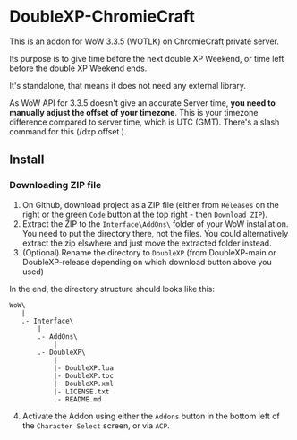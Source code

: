 # DoubleXP-ChromieCraft

This is an addon for WoW 3.3.5 (WOTLK) on ChromieCraft private server.

Its purpose is to give time before the next double XP Weekend, or time left before the double XP Weekend ends.

It's standalone, that means it does not need any external library.

As WoW API for 3.3.5 doesn't give an accurate Server time, **you need to manually adjust the offset of your timezone**. This is your timezone difference compared to server time, which is UTC (GMT). There's a slash command for this (/dxp offset <value>).

## Install

### Downloading ZIP file

1. On Github, download project as a ZIP file (either from `Releases` on the right or the green `Code` button at the top right - then `Download ZIP`).
2. Extract the ZIP to the `Interface\AddOns\` folder of your WoW installation. You need to put the directory there, not the files.  You could alternatively extract the zip elswhere and just move the extracted folder instead.
3. (Optional) Rename the directory to `DoubleXP` (from DoubleXP-main or DoubleXP-release depending on which download button above you used)

In the end, the directory structure should looks like this:

```
WoW\
   |
   .- Interface\
       |
       .- AddOns\
           |
	   .- DoubleXP\
	       |
	       |- DoubleXP.lua
	       |- DoubleXP.toc
	       |- DoubleXP.xml
	       |- LICENSE.txt
	       .- README.md
```

4. Activate the Addon using either the `Addons` button in the bottom left of the `Character Select` screen, or via `ACP`.
